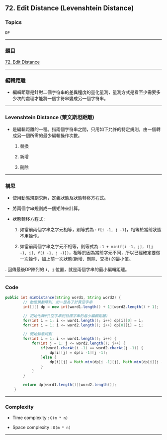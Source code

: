 ## 72. Edit Distance (Levenshtein Distance)

### Topics

`DP`

---

### 題目

[72. Edit Distance](https://leetcode.com/problems/edit-distance/)

---

### 編輯距離

- 編輯距離是針對二個字符串的差異程度的量化量測，量測方式是看至少需要多少次的處理才能將一個字符串變成另一個字符串。

---

### Levenshtein Distance (萊文斯坦距離)

- 是編輯距離的一種。指兩個字符串之間，只用如下允許的特定規則，由一個轉成另一個所需的最少編輯操作次數。
  
  1. 替換
  
  2. 新增
  
  3. 刪除

---

### 構思

- 使用動態規劃求解，定義狀態及狀態轉移方程式。

- 將兩個字串規劃成一個矩陣來計算。

- 狀態轉移方程式 : 
  
  1. 如當前兩個字串之字元相等，則等式為 : `f[i -1, j -1]`，相等於當前狀態不用操作。
  
  2. 如當前兩個字串之字元不相等，則等式為 : `1 + min(f[i -1, j], f[j -1, i], f[i -1, j -1])`，相等於因為當前字元不同，所以已經確定要做一次操作，加上前一次狀態(新增、刪除、交換) 的最小值。

. 回傳最後DP陣列的 `i, j` 位置，就是兩個字串的最小編輯距離。

---

### Code

```java
public int minDistance(String word1, String word2) {
        // 動態規劃陣列，加一是為了計算空字串
        int[][] dp = new int[word1.length() + 1][word2.length() + 1];

        // 初始化陣列(空字串到目標字串的最小編輯距離)
        for(int i = 1; i <= word1.length(); i++) dp[i][0] = i;
        for(int i = 1; i <= word2.length(); i++) dp[0][i] = i;

        // 開始動態規劃
        for(int i = 1; i <= word1.length(); i++) {
            for(int j = 1; j <= word2.length(); j++) {
                if(word1.charAt(i -1) == word2.charAt(j -1)) {
                    dp[i][j] = dp[i -1][j -1];
                }else {
                    dp[i][j] = Math.min(dp[i -1][j], Math.min(dp[i][j -1], dp[i -1][j -1])) + 1;
                }
            }
        }

        return dp[word1.length()][word2.length()];
    }
```

---

### Complexity

- Time complexity : `O(m * n)`

- Space complexity : `O(m * n)`

---
